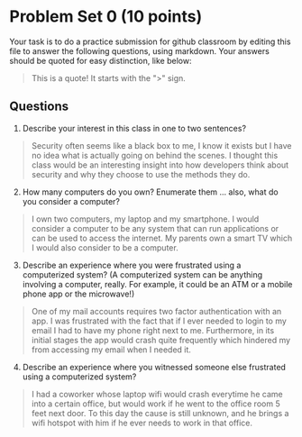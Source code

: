 # Problem Set 0 (10 points)

Your task is to do a practice submission for github classroom by editing this file to answer the following questions, using markdown. Your answers should be quoted for easy distinction, like below:

> This is a quote! It starts with the ">" sign.

## Questions

1. Describe your interest in this class in one to two sentences?

> Security often seems like a black box to me, I know it exists but I have no idea what is actually going on behind the scenes. I thought this class would be an interesting insight into how developers think about security and why they choose to use the methods they do.

2. How many computers do you own? Enumerate them ... also, what do you consider a computer?

> I own two computers, my laptop and my smartphone. I would consider a computer to be any system that can run applications or can be used to access the internet. My parents own a smart TV which I would also consider to be a computer. 

3. Describe an experience where you were frustrated using a computerized system? (A computerized system can be anything involving a computer, really. For example, it could be an ATM or a mobile phone app or the microwave!)

> One of my mail accounts requires two factor authentication with an app. I was frustrated with the fact that if I ever needed to login to my email I had to have my phone right next to me. Furthermore, in its initial stages the app would crash quite frequently which hindered my from accessing my email when I needed it. 

4. Describe an experience where you witnessed someone else frustrated using a computerized system?

> I had a coworker whose laptop wifi would crash everytime he came into a certain office, but would work if he went to the office room 5 feet next door. To this day the cause is still unknown, and he brings a wifi hotspot with him if he ever needs to work in that office.
